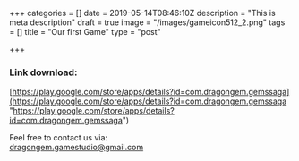 +++
categories = []
date = 2019-05-14T08:46:10Z
description = "This is meta description"
draft = true
image = "/images/gameicon512_2.png"
tags = []
title = "Our first Game"
type = "post"

+++
### Link download:

[https://play.google.com/store/apps/details?id=com.dragongem.gemssaga](https://play.google.com/store/apps/details?id=com.dragongem.gemssaga "https://play.google.com/store/apps/details?id=com.dragongem.gemssaga")

Feel free to contact us via:  
dragongem.gamestudio@gmail.com